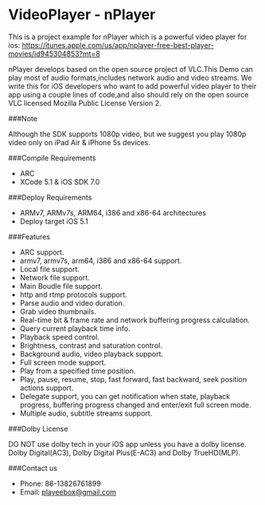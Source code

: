 VideoPlayer - nPlayer
==============
This is a project example for nPlayer which is a powerful video player for ios:
https://itunes.apple.com/us/app/nplayer-free-best-player-movies/id945304853?mt=8

nPlayer develops based on the open source project of VLC.This Demo can play most of audio formats,includes network audio and video streams.
We write this for iOS developers who want to add powerful video player to their app using a couple lines of code,and also should rely on the open source VLC licensed Mozilla Public License Version 2.


###Note

Although the SDK supports 1080p video, but we suggest you play 1080p video only on iPad Air & iPhone 5s devices.

###Compile Requirements

 - ARC
 - XCode 5.1 & iOS SDK 7.0

###Deploy Requirements

 - ARMv7, ARMv7s, ARM64, i386 and x86-64 architectures
 - Deploy target iOS 5.1

###Features

 - ARC support.
 - armv7, armv7s, arm64, i386 and x86-64 support.
 - Local file support.
 - Network file support.
 - Main Boudle file support.
 - http and rtmp protocols support.
 - Parse audio and video duration.
 - Grab video thumbnails.
 - Real-time bit & frame rate and network buffering progress calculation.
 - Query current playback time info.
 - Playback speed control.
 - Brightness, contrast and saturation control.
 - Background audio, video playback support.
 - Full screen mode support.
 - Play from a specified time position.
 - Play, pause, resume, stop, fast forward, fast backward, seek position actions support.
 - Delegate support, you can get notification when state, playback progress, buffering progress changed and enter/exit full screen mode.
 - Multiple audio, subtitle streams support.

###Dolby License

DO NOT use dolby tech in your iOS app unless you have a dolby license.
Dolby Digital(AC3), Dolby Digital Plus(E-AC3) and Dolby TrueHD(MLP).

###Contact us
 - Phone: 86-13826761899
 - Email: playeebox@gmail.com
